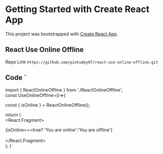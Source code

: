 # Getting Started with Create React App

This project was bootstrapped with [Create React App](https://github.com/facebook/create-react-app).

## React Use Online Offline

Repo Link `https://github.com/pintudey97/react-use-online-offline.git`

## Code `
import { ReactOnlineOffline } from './ReactOnlineOffline';<br />
const UseOnlineOffline=()=>{

  const { isOnline } = ReactOnlineOffline();

  return (<br />
    <React.Fragment><br />
      <div className="msgbox">{isOnline===true? 'You are online':'You are offline'}</div><br />
    </React.Fragment><br />
  );
}`
